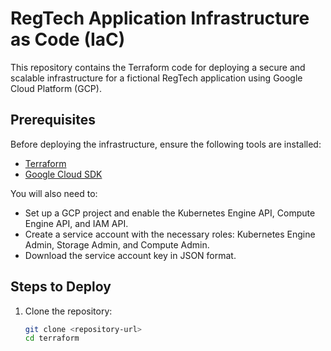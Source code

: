 # RegTech Application Infrastructure as Code (IaC)

This repository contains the Terraform code for deploying a secure and scalable infrastructure for a fictional RegTech application using Google Cloud Platform (GCP).

## Prerequisites
Before deploying the infrastructure, ensure the following tools are installed:
- [Terraform](https://www.terraform.io/downloads.html)
- [Google Cloud SDK](https://cloud.google.com/sdk/docs/install)

You will also need to:
- Set up a GCP project and enable the Kubernetes Engine API, Compute Engine API, and IAM API.
- Create a service account with the necessary roles: Kubernetes Engine Admin, Storage Admin, and Compute Admin.
- Download the service account key in JSON format.

## Steps to Deploy

1. Clone the repository:
   ```bash
   git clone <repository-url>
   cd terraform

